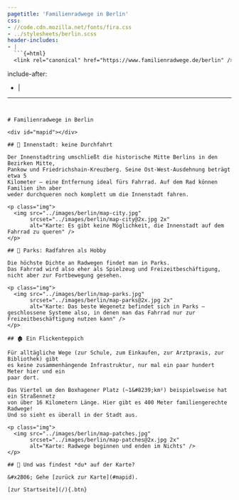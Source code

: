 ```yaml
---
pagetitle: 'Familienradwege in Berlin'
css:
- //code.cdn.mozilla.net/fonts/fira.css
- ../stylesheets/berlin.scss
header-includes:
- |
  ```{=html}
  <link rel="canonical" href="https://www.familienradwege.de/berlin" />
  ```
include-after:
- |
  <script src="../js/index.js"></script>
---
```


# Familienradwege in Berlin

<div id="mapid"></div>

## 🚳 Innenstadt: keine Durchfahrt

Der Innenstadtring umschließt die historische Mitte Berlins in den Bezirken Mitte,
Pankow und Friedrichshain-Kreuzberg. Seine Ost-West-Ausdehnung beträgt etwa 5
Kilometer – eine Entfernung ideal fürs Fahrrad. Auf dem Rad können Familien ihn aber
weder durchqueren noch komplett um die Innenstadt fahren.

<p class="img">
  <img src="../images/berlin/map-city.jpg"
       srcset="../images/berlin/map-city@2x.jpg 2x"
       alt="Karte: Es gibt keine Möglichkeit, die Innenstadt auf dem Fahrrad zu queren" />
</p>

## 🌳 Parks: Radfahren als Hobby

Die höchste Dichte an Radwegen findet man in Parks.
Das Fahrrad wird also eher als Spielzeug und Freizeitbeschäftigung,
nicht aber zur Fortbewegung gesehen.

<p class="img">
  <img src="../images/berlin/map-parks.jpg"
       srcset="../images/berlin/map-parks@2x.jpg 2x"
       alt="Karte: Das beste Wegenetz befindet sich in Parks – geschlossene Systeme also, in denen man das Fahrrad nur zur Freizeitbeschäftigung nutzen kann" />
</p>

## 🏚 Ein Flickenteppich

Für alltägliche Wege (zur Schule, zum Einkaufen, zur Arztpraxis, zur Bibliothek) gibt
es keine zusammenhängende Infrastruktur, nur mal ein paar hundert Meter hier und ein
paar dort.

Das Viertel um den Boxhagener Platz (~1&#8239;km²) beispielsweise hat ein Straßennetz 
von über 16 Kilometern Länge. Hier gibt es 400 Meter familiengerechte Radwege!
Und so sieht es überall in der Stadt aus.

<p class="img">
  <img src="../images/berlin/map-patches.jpg"
       srcset="../images/berlin/map-patches@2x.jpg 2x"
       alt="Karte: Radwege beginnen und enden im Nichts" />
</p>

## 🔎 Und was findest *du* auf der Karte?

&#x2B06; Gehe [zurück zur Karte](#mapid).

[zur Startseite](/){.btn}
